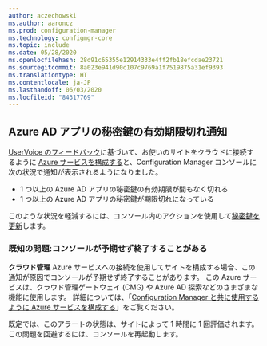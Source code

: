 ```yaml
---
author: aczechowski
ms.author: aaroncz
ms.prod: configuration-manager
ms.technology: configmgr-core
ms.topic: include
ms.date: 05/28/2020
ms.openlocfilehash: 28d91c65355e12914333e4ff2fb18efcdae23721
ms.sourcegitcommit: 8a023e941d90c107c9769a1f7519875a31ef9393
ms.translationtype: HT
ms.contentlocale: ja-JP
ms.lasthandoff: 06/03/2020
ms.locfileid: "84317769"
---
```

## <a name="notification-for-azure-ad-app-secret-key-expiration"></a><a name="bkmk_alertkey"></a> Azure AD アプリの秘密鍵の有効期限切れ通知

<!--6386392-->

[UserVoice のフィードバック](https://configurationmanager.uservoice.com/forums/300492/suggestions/40438012)に基づいて、お使いのサイトをクラウドに接続するように [Azure サービスを構成する](../../../../servers/deploy/configure/azure-services-wizard.md)と、Configuration Manager コンソールに次の状況で通知が表示されるようになりました。

- 1 つ以上の Azure AD アプリの秘密鍵の有効期限が間もなく切れる
- 1 つ以上の Azure AD アプリの秘密鍵が期限切れになっている

このような状況を軽減するには、コンソール内のアクションを使用して[秘密鍵を更新](../../../../servers/deploy/configure/azure-services-wizard.md#bkmk_renew)します。

### <a name="known-issue-console-may-unexpectedly-close"></a><a name="ki_console"></a> 既知の問題:コンソールが予期せず終了することがある
<!--7329690-->
**クラウド管理** Azure サービスへの接続を使用してサイトを構成する場合、この通知が原因でコンソールが予期せず終了することがあります。 この Azure サービスは、クラウド管理ゲートウェイ (CMG) や Azure AD 探索などのさまざまな機能に使用します。 詳細については、「[Configuration Manager と共に使用するように Azure サービスを構成する](../../../../servers/deploy/configure/azure-services-wizard.md#available-services)」をご覧ください。

既定では、このアラートの状態は、サイトによって 1 時間に 1 回評価されます。 この問題を回避するには、コンソールを再起動します。
